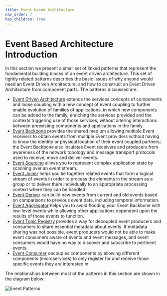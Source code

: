 ```yaml
---
title: Event-based Architecture
nav_order: 7
has_children: true
---
```

# Event Based Architecture Introduction

In this section we present a small set of linked patterns that represent the fundamental building blocks of an event driven architecture.  This set of tightly related patterns describes the basic issues of why anyone would need an Event Driven Architecture, and how to construct an Event Driven Architecture from component parts.  The patterns discussed are:

+ [Event Driven Architecture](Event-Driven-Architecture.md) extends the services concepts of components and loose coupling with a new concept of event coupling  to  further enable evolution of families of applications, in which new  components can be added to the family, enriching the services  provided and the contexts triggering use of those services, without altering interactions between preexisting components and applications in the family. 
+	[Event Backbone](Event-Backbone.md) provides the shared medium allowing multiple Event receivers to obtain events from multiple Event providers without having to know the identity or physical location of their event coupled partners; the Event Backbone also insulates Event receivers and producers from awareness of the network topology and message transport protocols used to receive, move and deliver events.   
+ [Event Sourcing](Event-Sourcing.md) allows you to represent complex application state by scanning over an event stream.
+ [Event Joiner](Event-Joiner.md) helps you tie together related events that form a logical stream of events in order to process the elements in the stream as a group or to deliver them individually to an appropriate processing context where they can be handled. 
+	[Event Deriver](Event-Deriver.md) can build new events from current and old events based on comparisons to previous event data, including temporal information.
+	[Event Aggregator](Event-Aggregator.md) helps you to avoid flooding your Event Backbone with low-level events while allowing other applications dependent upon the results of those events to function.
+	[Event Topic Registry](Event-Topic-Registry.md) provides a way for decoupled event producers and consumers to share essential metadata about events.  If metadata sharing was not possible, event producers would not be able to make event consumers aware of events and event messages, and event consumers would have no way to discover and subscribe to pertinent events. 
+	[Event Consumer](Event-Consumer.md) decouples components by allowing different components (microservices) to only register for and receive those specific events they are interested in.

The relationships between most of the patterns in this section are shown in the diagram below:

![Event Patterns](../assets/EventPatterns.png)
